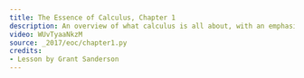 ```yaml
---
title: The Essence of Calculus, Chapter 1
description: An overview of what calculus is all about, with an emphasis on making it seem like something students could discover for themselves.  The central example is that of rediscovering the formula for a circle's area, and how this is an isolated instance of the fundamental theorem of calculus
video: WUvTyaaNkzM
source: _2017/eoc/chapter1.py
credits:
- Lesson by Grant Sanderson
---
```

